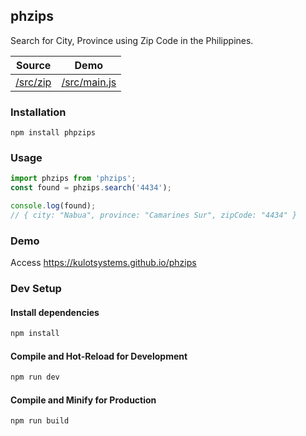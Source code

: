 ## phzips
Search for City, Province using Zip Code in the Philippines.


| Source              | Demo                        |
|---------------------|-----------------------------|
| [/src/zip](src/zip) | [/src/main.js](src/main.js) |

### Installation
```shell
npm install phpzips
```

### Usage
```javascript
import phzips from 'phzips';
const found = phzips.search('4434');

console.log(found);
// { city: "Nabua", province: "Camarines Sur", zipCode: "4434" }
```

### Demo
Access <https://kulotsystems.github.io/phzips>

### Dev Setup
#### Install dependencies
```sh
npm install
```

#### Compile and Hot-Reload for Development

```sh
npm run dev
```

#### Compile and Minify for Production

```sh
npm run build
```
